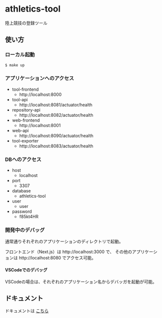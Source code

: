 # athletics-tool

陸上競技の登録ツール

## 使い方

### ローカル起動

```sh
$ make up
```

### アプリケーションへのアクセス

- tool-frontend
	- http://localhost:8000
- tool-api
	- http://localhost:8081/actuator/health
- repository-api
	- http://localhost:8082/actuator/health
- web-frontend
	- http://localhost:8001
- web-api
	- http://localhost:8090/actuator/health
- tool-exporter
	- http://localhost:8083/actuator/health

### DBへのアクセス

- host
	- localhost
- port
	- 3307
- database
	- athletics-tool
- user
	- user
- password
	- f85kt4HR

### 開発中のデバッグ

通常通りそれぞれのアプリケーションのディレクトリで起動。

フロントエンド（Next.js）は http://localhost:3000 で、
その他のアプリケーションは http://localhost:8080 でアクセス可能。

#### VSCodeでのデバッグ

VSCodeの場合は、それぞれのアプリケーション名からデバッガを起動が可能。

## ドキュメント

ドキュメントは [こちら](./docs/README.md) 
